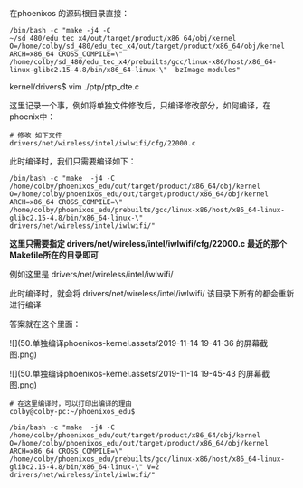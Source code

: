 

在phoenixos 的源码根目录直接：

```shell
/bin/bash -c "make -j4 -C ~/sd_480/edu_tec_x4/out/target/product/x86_64/obj/kernel O=/home/colby/sd_480/edu_tec_x4/out/target/product/x86_64/obj/kernel ARCH=x86_64 CROSS_COMPILE=\" /home/colby/sd_480/edu_tec_x4/prebuilts/gcc/linux-x86/host/x86_64-linux-glibc2.15-4.8/bin/x86_64-linux-\"  bzImage modules"
```







kernel/drivers$ vim ./ptp/ptp_dte.c





这里记录一个事，例如将单独文件修改后，只编译修改部分，如何编译，在phoenix中：

```shell
# 修改 如下文件
drivers/net/wireless/intel/iwlwifi/cfg/22000.c
```



此时编译时，我们只需要编译如下：

```shell
/bin/bash -c "make  -j4 -C /home/colby/phoenixos_edu/out/target/product/x86_64/obj/kernel  O=/home/colby/phoenixos_edu/out/target/product/x86_64/obj/kernel ARCH=x86_64 CROSS_COMPILE=\" /home/colby/phoenixos_edu/prebuilts/gcc/linux-x86/host/x86_64-linux-glibc2.15-4.8/bin/x86_64-linux-\"  drivers/net/wireless/intel/iwlwifi/"
```

**这里只需要指定  drivers/net/wireless/intel/iwlwifi/cfg/22000.c 最近的那个 Makefile所在的目录即可**

例如这里是  drivers/net/wireless/intel/iwlwifi/

此时编译时，就会将 drivers/net/wireless/intel/iwlwifi/ 该目录下所有的都会重新进行编译





答案就在这个里面：

![](50.单独编译phoenixos-kernel.assets/2019-11-14 19-41-36 的屏幕截图.png)

![](50.单独编译phoenixos-kernel.assets/2019-11-14 19-45-43 的屏幕截图.png)





```shell
# 在这里编译时，可以打印出编译的理由
colby@colby-pc:~/phoenixos_edu$

/bin/bash -c "make  -j4 -C /home/colby/phoenixos_edu/out/target/product/x86_64/obj/kernel  O=/home/colby/phoenixos_edu/out/target/product/x86_64/obj/kernel ARCH=x86_64 CROSS_COMPILE=\" /home/colby/phoenixos_edu/prebuilts/gcc/linux-x86/host/x86_64-linux-glibc2.15-4.8/bin/x86_64-linux-\" V=2  drivers/net/wireless/intel/iwlwifi/"
```

